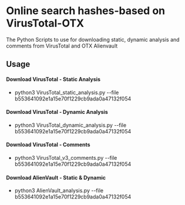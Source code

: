 # Online search hashes-based on VirusTotal-OTX
The Python Scripts to use for downloading static, dynamic analysis and comments from VirusTotal and OTX Alienvault

## Usage
  #### Download VirusTotal - Static Analysis 
  - python3 VirusTotal_static_analysis.py --file b553641092e1a15e70f1229cb9ada0a47132f054
  #### Download VirusTotal - Dynamic Analysis
  - python3 VirusTotal_dynamic_analysis.py --file b553641092e1a15e70f1229cb9ada0a47132f054
  #### Download VirusTotal - Comments
  - python3 VirusTotal_v3_comments.py --file b553641092e1a15e70f1229cb9ada0a47132f054
  #### Download AlienVault - Static & Dynamic
  - python3 AlienVault_analysis.py --file b553641092e1a15e70f1229cb9ada0a47132f054
